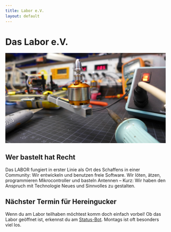 ```yaml
---
title: Labor e.V.
layout: default
---
```

Das Labor e.V.
==============

![Bastelraum](./assets/loetkolbenNahaufnahme1.JPG)

Wer bastelt hat Recht
---------------------

Das LABOR fungiert in erster Linie als Ort des Schaffens in einer Community: Wir entwickeln und benutzen freie Software. Wir löten, ätzen, programmieren Mikrocontroller und basteln Antennen – Kurz: Wir haben den Anspruch mit Technologie Neues und Sinnvolles zu gestalten.

Nächster Termin für Hereingucker
--------------------------------

Wenn du am Labor teilhaben möchtest komm doch einfach vorbei! Ob das Labor geöffnet ist, erkennst du am [Status-Bot](https://www.das-labor.org/status/).
Montags ist oft besonders viel los.
